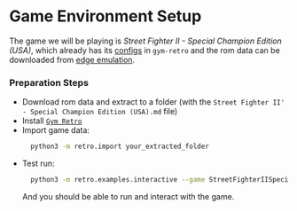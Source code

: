 # Game Environment Setup

The game we will be playing is _Street Fighter II - Special Champion Edition (USA)_, which already has its [configs](https://github.com/openai/retro/tree/master/retro/data/stable/StreetFighterIISpecialChampionEdition-Genesis) in `gym-retro` and the rom data can be downloaded from [edge emulation](https://edgeemu.net/details-12765.htm).

### Preparation Steps

* Download rom data and extract to a folder (with the `Street Fighter II' - Special Champion Edition (USA).md` file)
* Install [`Gym Retro`](https://github.com/openai/retro)
* Import game data:
  ```bash
    python3 -m retro.import your_extracted_folder
  ```
* Test run:
  ```bash
    python3 -m retro.examples.interactive --game StreetFighterIISpecialChampionEdition-Genesis
  ```
  And you should be able to run and interact with the game.

